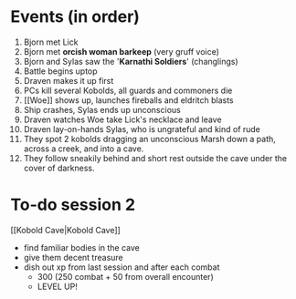 # Events (in order)
1. Bjorn met Lick
2. Bjorn met **orcish woman barkeep** (very gruff voice)
3. Bjorn and Sylas saw the '**Karnathi Soldiers**' (changlings)
4. Battle begins uptop
5. Draven makes it up first
6. PCs kill several Kobolds, all guards and commoners die
7. [[Woe]] shows up, launches fireballs and eldritch blasts
8. Ship crashes, Sylas ends up unconscious
9. Draven watches Woe take Lick's necklace and leave
10. Draven lay-on-hands Sylas, who is ungrateful and kind of rude
11. They spot 2 kobolds dragging an unconscious Marsh down a path, across a creek, and into a cave. 
12. They follow sneakily behind and short rest outside the cave under the cover of darkness.
# To-do session 2
[[Kobold Cave|Kobold Cave]]
- find familiar bodies in the cave
- give them decent treasure
- dish out xp from last session and after each combat
	- 300 (250 combat + 50 from overall encounter)
	- LEVEL UP!